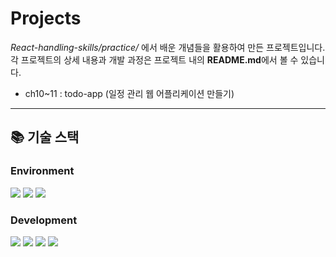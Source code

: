 # Projects
_React-handling-skills/practice/_ 에서 배운 개념들을 활용하여 만든 프로젝트입니다.<br>
각 프로젝트의 상세 내용과 개발 과정은 프로젝트 내의 **README.md**에서 볼 수 있습니다.

* ch10~11 : todo-app (일정 관리 웹 어플리케이션 만들기)


---

## :books: 기술 스택

### Environment
<img src="https://img.shields.io/badge/visual studio code-007ACC?style=for-the-badge&logo=visualstudiocode&logoColor=white"> <img src="https://img.shields.io/badge/github-181717?style=for-the-badge&logo=github&logoColor=white"> <img src="https://img.shields.io/badge/adobexd-FF61F6?style=for-the-badge&logo=adobexd&logoColor=white">

### Development
<img src="https://img.shields.io/badge/html5-E34F26?style=for-the-badge&logo=html5&logoColor=white"> <img src="https://img.shields.io/badge/css-1572B6?style=for-the-badge&logo=css3&logoColor=white">  <img src="https://img.shields.io/badge/javascript-F7DF1E?style=for-the-badge&logo=javascript&logoColor=black">  <img src="https://img.shields.io/badge/React-61DAFB?style=for-the-badge&logo=React&logoColor=black">

